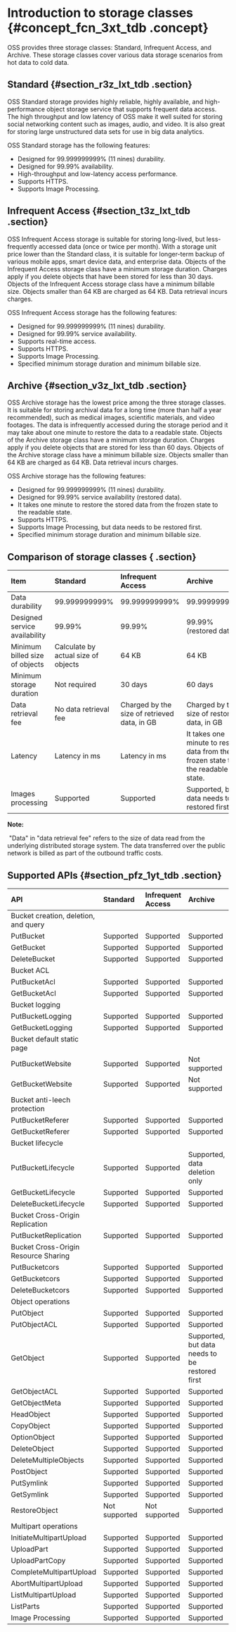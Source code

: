 # Introduction to storage classes {#concept_fcn_3xt_tdb .concept}

OSS provides three storage classes: Standard, Infrequent Access, and Archive. These storage classes cover various data storage scenarios from hot data to cold data.

## Standard {#section_r3z_lxt_tdb .section}

OSS Standard storage provides highly reliable, highly available, and high-performance object storage service that supports frequent data access. The high throughput and low latency of OSS make it well suited for storing social networking content such as images, audio, and video. It is also great for storing large unstructured data sets for use in big data analytics.

OSS Standard storage has the following features:

-   Designed for 99.999999999% \(11 nines\) durability.
-   Designed for 99.99% availability.
-   High-throughput and low-latency access performance.
-   Supports HTTPS.
-   Supports Image Processing.

## Infrequent Access {#section_t3z_lxt_tdb .section}

OSS Infrequent Access storage is suitable for storing long-lived, but less-frequently accessed data \(once or twice per month\). With a storage unit price lower than the Standard class, it is suitable for longer-term backup of various mobile apps, smart device data, and enterprise data. Objects of the Infrequent Access storage class have a minimum storage duration. Charges apply if you delete objects that have been stored for less than 30 days. Objects of the Infrequent Access storage class have a minimum billable size. Objects smaller than 64 KB are charged as 64 KB. Data retrieval incurs charges.

OSS Infrequent Access storage has the following features:

-   Designed for 99.999999999% \(11 nines\) durability.
-   Designed for 99.99% service availability.
-   Supports real-time access.
-   Supports HTTPS.
-   Supports Image Processing.
-   Specified minimum storage duration and minimum billable size.

## Archive {#section_v3z_lxt_tdb .section}

OSS Archive storage has the lowest price among the three storage classes. It is suitable for storing archival data for a long time \(more than half a year recommended\), such as medical images, scientific materials, and video footages. The data is infrequently accessed during the storage period and it may take about one minute to restore the data to a readable state. Objects of the Archive storage class have a minimum storage duration. Charges apply if you delete objects that are stored for less than 60 days. Objects of the Archive storage class have a minimum billable size. Objects smaller than 64 KB are charged as 64 KB. Data retrieval incurs charges.

OSS Archive storage has the following features:

-   Designed for 99.999999999% \(11 nines\) durability.
-   Designed for 99.99% service availability \(restored data\).
-   It takes one minute to restore the stored data from the frozen state to the readable state.
-   Supports HTTPS.
-   Supports Image Processing, but data needs to be restored first.
-   Specified minimum storage duration and minimum billable size.

## Comparison of storage classes { .section}

|Item|Standard|Infrequent Access|Archive|
|:---|:-------|:----------------|:------|
|Data durability|99.999999999%|99.999999999%|99.999999999%|
|Designed service availability|99.99%|99.99%|99.99% \(restored data\)|
|Minimum billed size of objects|Calculate by actual size of objects|64 KB|64 KB|
|Minimum storage duration|Not required|30 days|60 days|
|Data retrieval fee|No data retrieval fee|Charged by the size of retrieved data, in GB|Charged by the size of restored data, in GB|
|Latency|Latency in ms|Latency in ms|It takes one minute to restore data from the frozen state to the readable state.|
|Images processing|Supported|Supported|Supported, but data needs to be restored first.|

**Note:** 

 "Data" in "data retrieval fee" refers to the size of data read from the underlying distributed storage system. The data transferred over the public network is billed as part of the outbound traffic costs. 

## Supported APIs {#section_pfz_1yt_tdb .section}

|API|Standard|Infrequent Access|Archive|
|:--|:-------|:----------------|:------|
|Bucket creation, deletion, and query|
|PutBucket|Supported|Supported|Supported|
|GetBucket|Supported|Supported|Supported|
|DeleteBucket|Supported|Supported|Supported|
|Bucket ACL|
|PutBucketAcl|Supported|Supported|Supported|
|GetBucketAcl|Supported|Supported|Supported|
|Bucket logging|
|PutBucketLogging|Supported|Supported|Supported|
|GetBucketLogging|Supported|Supported|Supported|
|Bucket default static page|
|PutBucketWebsite|Supported|Supported|Not supported|
|GetBucketWebsite|Supported|Supported|Not supported|
|Bucket anti-leech protection|
|PutBucketReferer|Supported|Supported|Supported|
|GetBucketReferer|Supported|Supported|Supported|
|Bucket lifecycle|
|PutBucketLifecycle|Supported|Supported|Supported, data deletion only|
|GetBucketLifecycle|Supported|Supported|Supported|
|DeleteBucketLifecycle|Supported|Supported|Supported|
|Bucket Cross-Origin Replication| | | |
|PutBucketReplication|Supported|Supported|Supported|
|Bucket Cross-Origin Resource Sharing|
|PutBucketcors|Supported|Supported|Supported|
|GetBucketcors|Supported|Supported|Supported|
|DeleteBucketcors|Supported|Supported|Supported|
|Object operations|
|PutObject|Supported|Supported|Supported|
|PutObjectACL|Supported|Supported|Supported|
|GetObject|Supported|Supported|Supported, but data needs to be restored first|
|GetObjectACL|Supported|Supported|Supported|
|GetObjectMeta|Supported|Supported|Supported|
|HeadObject|Supported|Supported|Supported|
|CopyObject|Supported|Supported|Supported|
|OptionObject|Supported|Supported|Supported|
|DeleteObject|Supported|Supported|Supported|
|DeleteMultipleObjects|Supported|Supported|Supported|
|PostObject|Supported|Supported|Supported|
|PutSymlink|Supported|Supported|Supported|
|GetSymlink|Supported|Supported|Supported|
|RestoreObject|Not supported|Not supported|Supported|
|Multipart operations|
|InitiateMultipartUpload|Supported|Supported|Supported|
|UploadPart|Supported|Supported|Supported|
|UploadPartCopy|Supported|Supported|Supported|
|CompleteMultipartUpload|Supported|Supported|Supported|
|AbortMultipartUpload|Supported|Supported|Supported|
|ListMultipartUpload|Supported|Supported|Supported|
|ListParts|Supported|Supported|Supported|
|Image Processing|Supported|Supported|Supported|

